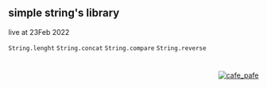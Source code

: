 ## simple string's library

live at 23Feb 2022

`String.lenght`
`String.concat`
`String.compare`
`String.reverse`

#

<p align="right">
  <a href="https://github.com/mosi-sol" target="blank">
  <img src="https://img.shields.io/badge/23%20Feb-2022-blue?style=flat" alt="cafe_pafe" /></a>  
</p>
